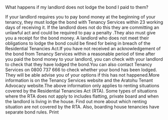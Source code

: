 What happens if my landlord does not lodge the bond I paid to them?

If your landlord requires you to pay bond money at the beginning of your tenancy, they must lodge the bond with Tenancy Services within 23 working days of receiving it. If the landlord does not do this they are committing an unlawful act and could be required to pay a penalty .They also must give you a receipt for the bond money. A landlord who does not meet their obligations to lodge the bond could be fined for being in breach of the Residential Tenancies Act.If you have not received an acknowledgement of the bond from Tenancy Services within a reasonable period of time after you paid the bond money to your landlord, you can check with your landlord to check that they have lodged the bond.You can also contact Tenancy Services on 0800 737 666 to check whether your bond has been lodged. They will be able advise you of your options if this has not happened.More information is on the Tenancy Services website and the Aratohu Tenant Advocacy website.The above information only applies to renting situations covered by the Residential Tenancies Act (RTA). Some types of situations where the RTA does not apply to includes flatting, private board and when the landlord is living in the house. Find out more about which renting situation are not covered by the RTA. Also, boarding house tenancies have separate bond rules.  Print 